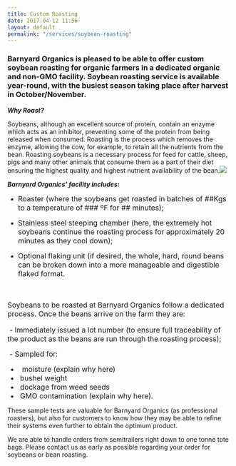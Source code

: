 ```yaml
---
title: Custom Roasting
date: 2017-04-12 11:56
layout: default
permalink: "/services/soybean-roasting"
---
```



### Barnyard Organics is pleased to be able to offer custom soybean roasting for organic farmers in a dedicated organic and non-GMO facility.  Soybean roasting service is available year-round, with the busiest season taking place after harvest in October/November.

***Why Roast?***

Soybeans, although an excellent source of protein, contain an enzyme which acts as an inhibitor, preventing some of the protein from being released when consumed.  Roasting is the process which removes the enzyme, allowing the cow, for example, to retain all the nutrients from the bean.  Roasting soybeans is a necessary process for feed for cattle, sheep, pigs and many other animals that consume them as a part of their diet ensuring the highest quality and highest nutrient availability of the bean.![](/barnyard-organics/images/soybeans-and-sol-SMALL-3.jpg)

***Barnyard Organics’ facility includes:***

<span style="font-size: 1rem;"></span>
* <p><span style="font-size: 1rem;">Roaster (where the soybeans get roasted in batches of ##Kgs to a temperature of ### ºF for ## minutes);</span></p>
* <p><span style="font-size: 1rem;">Stainless steel steeping chamber (here, the extremely hot soybeans continue the roasting process for approximately 20 minutes as they cool down);</span></p>
* <p><span style="font-size: 1rem;">Optional flaking unit (if desired, the whole, hard, round beans can be broken down into a more manageable and digestible flaked format.</span></p>
  
  <p><span style="font-size: 1rem;">&nbsp;</span></p>
<p style="font-size: 1rem;"><span style="font-size: 1rem;">Soybeans to be roasted at Barnyard Organics follow a dedicated process.  Once the beans arrive on the farm they are:</span></p>

<span style="font-size: 1rem;">&nbsp;- Immediately issued a lot number (to ensure full traceability of the product as the beans are run through the roasting process);</span>

<span style="font-size: 1rem;">&nbsp;- Sampled for:</span>
* <span style="font-size: 1rem;">&nbsp;&nbsp;moisture (explain why here)</span>
* <span style="font-size: 1rem;">&nbsp;bushel weight</span>
* <span style="font-size: 1rem;">&nbsp;dockage from weed seeds</span>
* <span style="font-size: 1rem;">&nbsp;GMO contamination (explain why here).</span>

These sample tests are valuable for Barnyard Organics (as professional roasters), but also for customers to know how they may be able to refine their systems even further to obtain the optimum product.

We are able to handle orders from semitrailers right down to one tonne tote bags.  Please contact us as early as possible regarding your order for soybeans or bean roasting.


